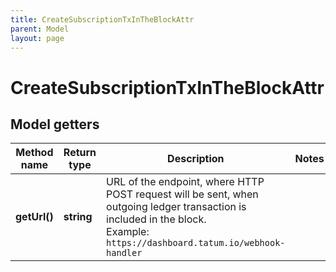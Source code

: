 ```yaml
---
title: CreateSubscriptionTxInTheBlockAttr
parent: Model
layout: page
---
```


# CreateSubscriptionTxInTheBlockAttr

## Model getters

Method name | Return type | Description | Notes
------------ | ------------- | ------------- | -------------
**getUrl()** | **string** | URL of the endpoint, where HTTP POST request will be sent, when outgoing ledger transaction is included in the block. <br>Example: `https://dashboard.tatum.io/webhook-handler` |

